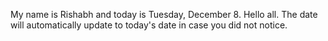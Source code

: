 My name is Rishabh and today is Tuesday, December 8. Hello all. The date will automatically update to today's date in case you did not notice.
